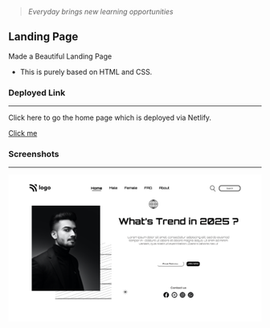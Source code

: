 > *Everyday brings new learning opportunities*

## Landing Page
Made a Beautiful Landing Page 
- This is purely based on HTML and CSS. 

### Deployed Link
___
Click here to go the home page which is deployed via Netlify.

[Click me]()

### Screenshots
___

![ss1](./Screenshot%202022-08-05%20at%207.44.31%20AM.png)
